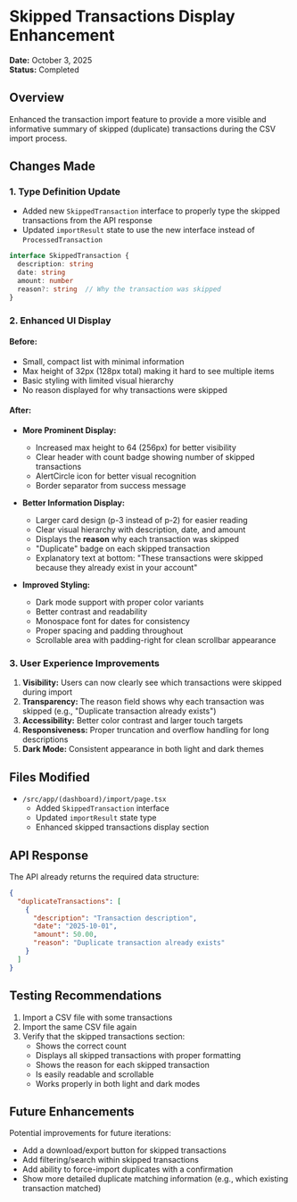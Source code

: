 # Skipped Transactions Display Enhancement

**Date:** October 3, 2025  
**Status:** Completed

## Overview
Enhanced the transaction import feature to provide a more visible and informative summary of skipped (duplicate) transactions during the CSV import process.

## Changes Made

### 1. Type Definition Update
- Added new `SkippedTransaction` interface to properly type the skipped transactions from the API response
- Updated `importResult` state to use the new interface instead of `ProcessedTransaction`

```typescript
interface SkippedTransaction {
  description: string
  date: string
  amount: number
  reason?: string  // Why the transaction was skipped
}
```

### 2. Enhanced UI Display

#### Before:
- Small, compact list with minimal information
- Max height of 32px (128px total) making it hard to see multiple items
- Basic styling with limited visual hierarchy
- No reason displayed for why transactions were skipped

#### After:
- **More Prominent Display:**
  - Increased max height to 64 (256px) for better visibility
  - Clear header with count badge showing number of skipped transactions
  - AlertCircle icon for better visual recognition
  - Border separator from success message

- **Better Information Display:**
  - Larger card design (p-3 instead of p-2) for easier reading
  - Clear visual hierarchy with description, date, and amount
  - Displays the **reason** why each transaction was skipped
  - "Duplicate" badge on each skipped transaction
  - Explanatory text at bottom: "These transactions were skipped because they already exist in your account"

- **Improved Styling:**
  - Dark mode support with proper color variants
  - Better contrast and readability
  - Monospace font for dates for consistency
  - Proper spacing and padding throughout
  - Scrollable area with padding-right for clean scrollbar appearance

### 3. User Experience Improvements

1. **Visibility:** Users can now clearly see which transactions were skipped during import
2. **Transparency:** The reason field shows why each transaction was skipped (e.g., "Duplicate transaction already exists")
3. **Accessibility:** Better color contrast and larger touch targets
4. **Responsiveness:** Proper truncation and overflow handling for long descriptions
5. **Dark Mode:** Consistent appearance in both light and dark themes

## Files Modified

- `/src/app/(dashboard)/import/page.tsx`
  - Added `SkippedTransaction` interface
  - Updated `importResult` state type
  - Enhanced skipped transactions display section

## API Response
The API already returns the required data structure:
```json
{
  "duplicateTransactions": [
    {
      "description": "Transaction description",
      "date": "2025-10-01",
      "amount": 50.00,
      "reason": "Duplicate transaction already exists"
    }
  ]
}
```

## Testing Recommendations

1. Import a CSV file with some transactions
2. Import the same CSV file again
3. Verify that the skipped transactions section:
   - Shows the correct count
   - Displays all skipped transactions with proper formatting
   - Shows the reason for each skipped transaction
   - Is easily readable and scrollable
   - Works properly in both light and dark modes

## Future Enhancements

Potential improvements for future iterations:
- Add a download/export button for skipped transactions
- Add filtering/search within skipped transactions
- Add ability to force-import duplicates with a confirmation
- Show more detailed duplicate matching information (e.g., which existing transaction matched)
